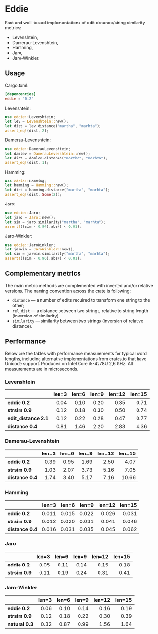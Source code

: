 # Eddie

Fast and well-tested implementations of edit distance/string similarity metrics:
- Levenshtein,
- Damerau-Levenshtein,
- Hamming,
- Jaro,
- Jaro-Winkler.


## Usage

Cargo.toml:
```toml
[dependencies]
eddie = "0.2"
 ```

Levenshtein:
```rust
use eddie::Levenshtein;
let lev = Levenshtein::new();
let dist = lev.distance("martha", "marhta");
assert_eq!(dist, 2);
```

Damerau-Levenshtein:
```rust
use eddie::DamerauLevenshtein;
let damlev = DamerauLevenshtein::new();
let dist = damlev.distance("martha", "marhta");
assert_eq!(dist, 1);
```

Hamming:
```rust
use eddie::Hamming;
let hamming = Hamming::new();
let dist = hamming.distance("martha", "marhta");
assert_eq!(dist, Some(2));
```

Jaro:
```rust
use eddie::Jaro;
let jaro = Jaro::new();
let sim = jaro.similarity("martha", "marhta");
assert!((sim - 0.94).abs() < 0.01);
```

Jaro-Winkler:
```rust
use eddie::JaroWinkler;
let jarwin = JaroWinkler::new();
let sim = jarwin.similarity("martha", "marhta");
assert!((sim - 0.96).abs() < 0.01);
```

## Complementary metrics

The main metric methods are complemented with inverted and/or relative versions.
The naming convention across the crate is following:
- `distance` — a number of edits required to transform one string to the other;
- `rel_dist` — a distance between two strings, relative to string length (inversion of similarity);
- `similarity` — similarity between two strings (inversion of relative distance).


## Performance

Below are the tables with performance measurements for typical word lengths, including alternative implementations from crates.io that have Unicode support. Produced on Intel Core i5-4278U 2,6 GHz. All measurements are in microseconds.


### Levenshtein

|                       |  len=3 |  len=6 |  len=9 |  len=12 |  len=15 |
| :-------------------- | -----: | -----: | -----: | ------: | ------: |
| **eddie 0.2**         |   0.04 |   0.10 |   0.20 |    0.35 |    0.71 |
| **strsim 0.9**        |   0.12 |   0.18 |   0.30 |    0.50 |    0.74 |
| **edit_distance 2.1** |   0.12 |   0.22 |   0.28 |    0.47 |    0.77 |
| **distance 0.4**      |   0.81 |   1.46 |   2.20 |    2.83 |    4.36 |


### Damerau-Levenshtein

|                  |  len=3 |  len=6 |  len=9 |  len=12 |  len=15 |
| :--------------- | -----: | -----: | -----: | ------: | ------: |
| **eddie 0.2**    |   0.39 |   0.95 |   1.69 |    2.50 |    4.07 |
| **strsim 0.9**   |   1.03 |   2.07 |   3.73 |    5.16 |    7.05 |
| **distance 0.4** |   1.74 |   3.40 |   5.17 |    7.16 |   10.66 |


### Hamming

|                  |  len=3 |  len=6 |  len=9 |  len=12 |  len=15 |
| :--------------- | -----: | -----: | -----: | ------: | ------: |
| **eddie 0.2**    |  0.011 |  0.015 |  0.022 |   0.026 |   0.031 |
| **strsim 0.9**   |  0.012 |  0.020 |  0.031 |   0.041 |   0.048 |
| **distance 0.4** |  0.016 |  0.031 |  0.035 |   0.045 |   0.062 |


### Jaro

|                |  len=3 |  len=6 |  len=9 |  len=12 |  len=15 |
| :------------- | -----: | -----: | -----: | ------: | ------: |
| **eddie 0.2**  |   0.05 |   0.11 |   0.14 |    0.15 |    0.18 |
| **strsim 0.9** |   0.11 |   0.19 |   0.24 |    0.31 |    0.41 |


### Jaro-Winkler

|                 |  len=3 |  len=6 |  len=9 |  len=12 |  len=15 |
| :-------------- | -----: | -----: | -----: | ------: | ------: |
| **eddie 0.2**   |   0.06 |   0.10 |   0.14 |    0.16 |    0.19 |
| **strsim 0.9**  |   0.12 |   0.18 |   0.22 |    0.30 |    0.39 |
| **natural 0.3** |   0.32 |   0.87 |   0.99 |    1.56 |    1.64 |
